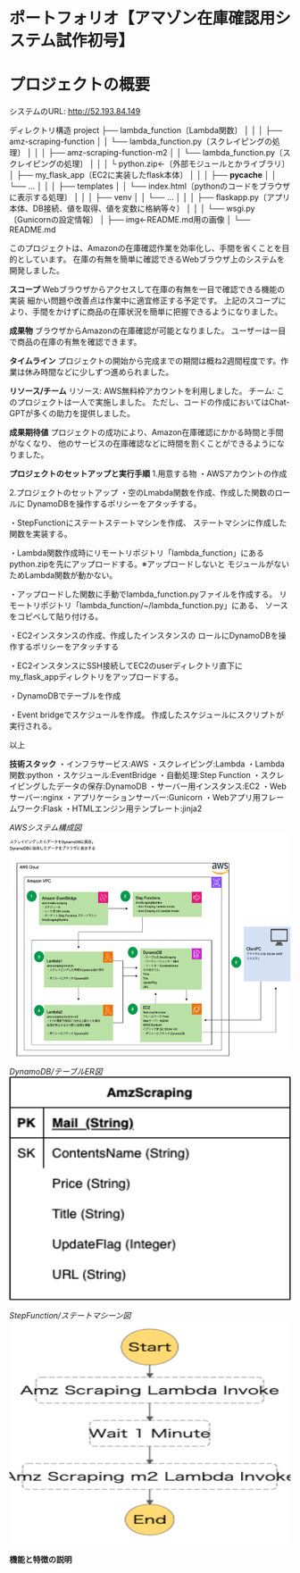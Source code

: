 # ポートフォリオ【アマゾン在庫確認用システム試作初号】

# プロジェクトの概要

システムのURL: <http://52.193.84.149>

ディレクトリ構造
project
├── lambda_function〔Lambda関数〕
│   │
│   ├── amz-scraping-function
│   │   └── lambda_function.py〔スクレイピングの処理〕
│   │
│   ├──  amz-scraping-function-m2
│   │    └── lambda_function.py〔スクレイピングの処理〕
│   │
│   └ python.zip←〔外部モジュールとかライブラリ〕
│
├── my_flask_app〔EC2に実装したflask本体〕
│   │
│   ├── __pycache__
│   │   └── ...
│   │
│   ├──  templates
│   │    └── index.html〔pythonのコードをブラウザに表示する処理〕
│   │
│   ├──  venv
│   │    └── ...
│   │
│   ├──  flaskapp.py〔アプリ本体、DB接続、値を取得、値を変数に格納等々〕
│   │
│   └──  wsgi.py〔Gunicornの設定情報〕
│
├── img←README.md用の画像
│
└── README.md

このプロジェクトは、Amazonの在庫確認作業を効率化し、手間を省くことを目的としています。
在庫の有無を簡単に確認できるWebブラウザ上のシステムを開発しました。

**スコープ**
Webブラウザからアクセスして在庫の有無を一目で確認できる機能の実装
細かい問題や改善点は作業中に適宜修正する予定です。
上記のスコープにより、手間をかけずに商品の在庫状況を簡単に把握できるようになりました。

**成果物**
ブラウザからAmazonの在庫確認が可能となりました。
ユーザーは一目で商品の在庫の有無を確認できます。

**タイムライン**
プロジェクトの開始から完成までの期間は概ね2週間程度です。作業は休み時間などに少しずつ進められました。

**リソース/チーム**
リソース: AWS無料枠アカウントを利用しました。
チーム: このプロジェクトは一人で実施しました。
ただし、コードの作成においてはChat-GPTが多くの助力を提供しました。

**成果期待値**
プロジェクトの成功により、Amazon在庫確認にかかる時間と手間がなくなり、
他のサービスの在庫確認などに時間を割くことができるようになりました。

**プロジェクトのセットアップと実行手順**
1.用意する物
・AWSアカウントの作成

2.プロジェクトのセットアップ
・空のLmabda関数を作成、作成した関数のロールに
DynamoDBを操作するポリシーをアタッチする。

・StepFunctionにステートステートマシンを作成、
ステートマシンに作成した関数を実装する。

・Lambda関数作成時にリモートリポジトリ「lambda_function」にある
python.zipを先にアップロードする。※アップロードしないと
モジュールがないためLambda関数が動かない。

・アップロードした関数に手動でlambda_function.pyファイルを作成する。
リモートリポジトリ「lambda_function/~/lambda_function.py」にある、
ソースをコピペして貼り付ける。

・EC2インスタンスの作成、作成したインスタンスの
ロールにDynamoDBを操作するポリシーをアタッチする

・EC2インスタンスにSSH接続してEC2のuserディレクトリ直下に
my_flask_appディレクトリをアップロードする。

・DynamoDBでテーブルを作成

・Event bridgeでスケジュールを作成。
作成したスケジュールにスクリプトが実行される。

以上

**技術スタック**
・インフラサービス:AWS
・スクレイピング:Lambda
・Lambda関数:python
・スケジュール:EventBridge
・自動処理:Step Function
・スクレイピングしたデータの保存:DynamoDB
・サーバー用インスタンス:EC2
・Webサーバー:nginx
・アプリケーションサーバー:Gunicorn
・Webアプリ用フレームワーク:Flask
・HTMLエンジン用テンプレート:jinja2

*AWSシステム構成図*
<img src="./img/awssystem_graph.png" alt="AWSシステム構成図" width="700" height="400">

*DynamoDB/テーブルER図*
<img src="./img/er_graph.png" alt="ER図" width="700" height="400">

*StepFunction/ステートマシーン図*
<img src="./img/stepfunctions_graph.png" alt="ステートマシーン図" width="700" height="400">


**機能と特徴の説明**
